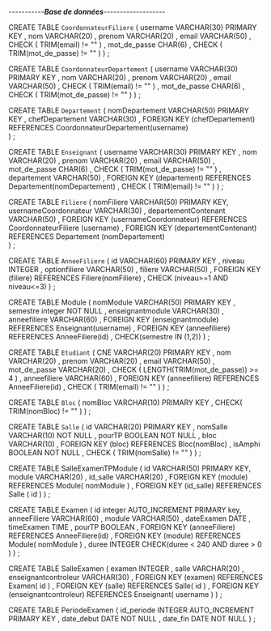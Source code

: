 -----------*****Base de données*****-------------------


CREATE TABLE `CoordonnateurFiliere` (
    username VARCHAR(30) PRIMARY KEY ,
    nom VARCHAR(20) ,
    prenom VARCHAR(20) ,
    email VARCHAR(50) ,
    CHECK ( TRIM(email) != "" ) ,
    mot_de_passe CHAR(6) ,
    CHECK ( TRIM(mot_de_passe) != "" )
) ;


CREATE TABLE `CoordonnateurDepartement` (
    username VARCHAR(30) PRIMARY KEY ,
    nom VARCHAR(20) ,
    prenom VARCHAR(20) ,
    email VARCHAR(50) ,
    CHECK ( TRIM(email) != "" ) ,
    mot_de_passe CHAR(6) ,
    CHECK ( TRIM(mot_de_passe) != "" ) 
) ;


CREATE TABLE `Departement` (
    nomDepartement VARCHAR(50) PRIMARY KEY ,
    chefDepartement VARCHAR(30) ,
    FOREIGN KEY (chefDepartement) REFERENCES CoordonnateurDepartement(username)  
) ;


CREATE TABLE `Enseignant` (
    username VARCHAR(30) PRIMARY KEY ,
    nom VARCHAR(20) ,
    prenom VARCHAR(20) ,
    email VARCHAR(50) ,
    mot_de_passe CHAR(6) ,
    CHECK ( TRIM(mot_de_passe) != "" ) ,
    departement VARCHAR(50) ,
    FOREIGN KEY (departement) REFERENCES Departement(nomDepartement)  ,
    CHECK ( TRIM(email) != "" )
) ;


CREATE TABLE `Filiere` (
    nomFiliere VARCHAR(50) PRIMARY KEY,
    usernameCoordonnateur VARCHAR(30) ,
    departementContenant VARCHAR(50) ,
    FOREIGN KEY (usernameCoordonnateur) REFERENCES CoordonnateurFiliere (username) ,
    FOREIGN KEY (departementContenant)  REFERENCES Departement (nomDepartement)  
) ;


CREATE TABLE `AnneeFiliere` (
    id VARCHAR(60) PRIMARY KEY ,
    niveau INTEGER ,
    optionfiliere VARCHAR(50) ,
    filiere VARCHAR(50) , 
    FOREIGN KEY (filiere) REFERENCES Filiere(nomFiliere)  ,
    CHECK (niveau>=1 AND niveau<=3)
) ;


CREATE TABLE Module (
    nomModule VARCHAR(50) PRIMARY KEY ,
    semestre integer NOT NULL ,
    enseignantmodule VARCHAR(30) ,
    anneefiliere VARCHAR(60) ,
    FOREIGN KEY (enseignantmodule) REFERENCES Enseignant(username) ,
    FOREIGN KEY (anneefiliere) REFERENCES AnneeFiliere(id) ,
    CHECK(semestre IN (1,2)) 
) ;


CREATE TABLE `Etudiant` (
    CNE VARCHAR(20) PRIMARY KEY ,
    nom VARCHAR(20) ,
    prenom VARCHAR(20) ,
    email VARCHAR(50) ,
    mot_de_passe VARCHAR(20) ,
    CHECK (  LENGTH(TRIM(mot_de_passe))   >=  4   ) ,
    anneefiliere VARCHAR(60) ,
    FOREIGN KEY (anneefiliere) REFERENCES AnneeFiliere(id) ,
    CHECK (  TRIM(email)  !=  ""  )
) ;


CREATE TABLE `Bloc` (
    nomBloc VARCHAR(10) PRIMARY KEY ,
    CHECK( TRIM(nomBloc) != "" )
) ;


CREATE TABLE `Salle` (
    id VARCHAR(20) PRIMARY KEY ,
    nomSalle VARCHAR(10) NOT NULL ,
    pourTP BOOLEAN NOT NULL ,
    bloc VARCHAR(10) ,
    FOREIGN KEY (bloc) REFERENCES Bloc(nomBloc) ,
    isAmphi BOOLEAN NOT NULL ,
    CHECK ( TRIM(nomSalle) != "" )
) ;


CREATE TABLE SalleExamenTPModule (
    id VARCHAR(50) PRIMARY KEY,
    module VARCHAR(20) ,
    id_salle VARCHAR(20) ,
    FOREIGN KEY (module) REFERENCES Module( nomModule ) ,
    FOREIGN KEY (id_salle) REFERENCES Salle ( id ) 
) ;


CREATE TABLE Examen (
    id integer AUTO_INCREMENT PRIMARY key,
    anneeFiliere VARCHAR(60) ,
    module VARCHAR(50) ,
    dateExamen DATE ,
    timeExamen TIME , 
    pourTP BOOLEAN   ,
    FOREIGN KEY (anneeFiliere) REFERENCES AnneeFiliere(id) ,
    FOREIGN KEY (module) REFERENCES Module(  nomModule )  ,
    duree INTEGER CHECK(duree < 240 AND duree > 0 ) 
) ;


CREATE TABLE SalleExamen (
   examen INTEGER , 
   salle VARCHAR(20) ,
   enseignantcontroleur VARCHAR(30) ,
   FOREIGN KEY (examen) REFERENCES Examen( id ) ,
   FOREIGN KEY (salle) REFERENCES Salle( id )  ,
   FOREIGN KEY (enseignantcontroleur) REFERENCES Enseignant( username ) 
) ;      



CREATE TABLE PeriodeExamen (
    id_periode INTEGER AUTO_INCREMENT PRIMARY KEY ,
    date_debut DATE NOT NULL ,
    date_fin DATE NOT NULL 
) ;
